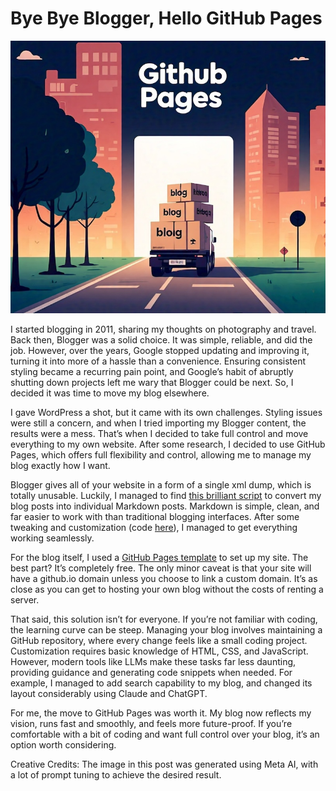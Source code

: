 # Bye Bye Blogger, Hello GitHub Pages

![Moving blog](/img/moving-blog.jpeg)

I started blogging in 2011, sharing my thoughts on photography and travel. Back then, Blogger was a solid choice. It was simple, reliable, and did the job. However, over the years, Google stopped updating and improving it, turning it into more of a hassle than a convenience. Ensuring consistent styling became a recurring pain point, and Google’s habit of abruptly shutting down projects left me wary that Blogger could be next. So, I decided it was time to move my blog elsewhere.

I gave WordPress a shot, but it came with its own challenges. Styling issues were still a concern, and when I tried importing my Blogger content, the results were a mess. That’s when I decided to take full control and move everything to my own website. After some research, I decided to use GitHub Pages, which offers full flexibility and control, allowing me to manage my blog exactly how I want.

Blogger gives all of your website in a form of a single xml dump, which is totally unusable. Luckily, I managed to find [this brilliant script](https://daniel.feldroy.com/posts/2022-02-blogger-to-markdown-script) to convert my blog posts into individual Markdown posts. Markdown is simple, clean, and far easier to work with than traditional blogging interfaces. After some tweaking and customization (code [here](https://gist.github.com/photopensieve/adad1a1385e5a65678afd933204857a3)), I managed to get everything working seamlessly.

For the blog itself, I used a [GitHub Pages template](https://chadbaldwin.net/2021/03/14/how-to-build-a-sql-blog.html) to set up my site. The best part? It’s completely free. The only minor caveat is that your site will have a github.io domain unless you choose to link a custom domain. It’s as close as you can get to hosting your own blog without the costs of renting a server.

That said, this solution isn’t for everyone. If you’re not familiar with coding, the learning curve can be steep. Managing your blog involves maintaining a GitHub repository, where every change feels like a small coding project. Customization requires basic knowledge of HTML, CSS, and JavaScript. However, modern tools like LLMs make these tasks far less daunting, providing guidance and generating code snippets when needed. For example, I managed to add search capability to my blog, and changed its layout considerably using Claude and ChatGPT.

For me, the move to GitHub Pages was worth it. My blog now reflects my vision, runs fast and smoothly, and feels more future-proof. If you’re comfortable with a bit of coding and want full control over your blog, it’s an option worth considering.

Creative Credits: The image in this post was generated using Meta AI, with a lot of prompt tuning to achieve the desired result.
